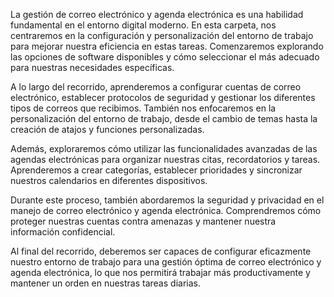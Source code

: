 La gestión de correo electrónico y agenda electrónica es una habilidad fundamental en el entorno digital moderno. En esta carpeta, nos centraremos en la configuración y personalización del entorno de trabajo para mejorar nuestra eficiencia en estas tareas. Comenzaremos explorando las opciones de software disponibles y cómo seleccionar el más adecuado para nuestras necesidades específicas.

A lo largo del recorrido, aprenderemos a configurar cuentas de correo electrónico, establecer protocolos de seguridad y gestionar los diferentes tipos de correos que recibimos. También nos enfocaremos en la personalización del entorno de trabajo, desde el cambio de temas hasta la creación de atajos y funciones personalizadas.

Además, exploraremos cómo utilizar las funcionalidades avanzadas de las agendas electrónicas para organizar nuestras citas, recordatorios y tareas. Aprenderemos a crear categorías, establecer prioridades y sincronizar nuestros calendarios en diferentes dispositivos.

Durante este proceso, también abordaremos la seguridad y privacidad en el manejo de correo electrónico y agenda electrónica. Comprendremos cómo proteger nuestras cuentas contra amenazas y mantener nuestra información confidencial.

Al final del recorrido, deberemos ser capaces de configurar eficazmente nuestro entorno de trabajo para una gestión óptima de correo electrónico y agenda electrónica, lo que nos permitirá trabajar más productivamente y mantener un orden en nuestras tareas diarias.
